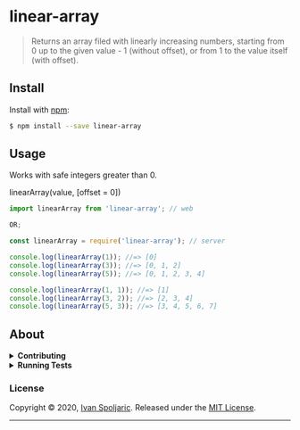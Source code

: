 # linear-array

> Returns an array filed with linearly increasing numbers, starting from 0 up to the given value - 1 (without offset), or from 1 to the value itself (with offset).

## Install

Install with [npm](https://www.npmjs.com/):

```sh
$ npm install --save linear-array
```

## Usage

Works with safe integers greater than 0.

linearArray(value, [offset = 0])

```js
import linearArray from 'linear-array'; // web

OR;

const linearArray = require('linear-array'); // server

console.log(linearArray(1)); //=> [0]
console.log(linearArray(3)); //=> [0, 1, 2]
console.log(linearArray(5)); //=> [0, 1, 2, 3, 4]

console.log(linearArray(1, 1)); //=> [1]
console.log(linearArray(3, 2)); //=> [2, 3, 4]
console.log(linearArray(5, 3)); //=> [3, 4, 5, 6, 7]
```

## About

<details>
<summary><strong>Contributing</strong></summary>

Pull requests and stars are always welcome. For bugs and feature requests, [please create an issue](../../issues/new).

</details>

<details>
<summary><strong>Running Tests</strong></summary>

Running and reviewing unit tests is a great way to get familiarized with a library and its API. You can install dependencies and run tests with the following command:

```sh
$ npm install && npm test
```

</details>

### License

Copyright © 2020, [Ivan Spoljaric](https://github.com/ispoljari).
Released under the [MIT License](https://github.com/ispoljari/linear-array/blob/master/LICENSE.md).

---
